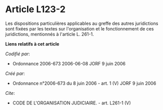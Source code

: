 # Article L123-2

Les dispositions particulières applicables au greffe des autres juridictions sont fixées par les textes sur l'organisation et
le fonctionnement de ces juridictions, mentionnés à l'article L. 261-1.

**Liens relatifs à cet article**

_Codifié par_:

  - Ordonnance 2006-673 2006-06-08 JORF 9 juin 2006

_Créé par_:

  - Ordonnance n°2006-673 du 8 juin 2006 - art. 1 (V) JORF 9 juin 2006

_Cite_:

  - CODE DE L'ORGANISATION JUDICIAIRE. - art. L261-1 (V)
